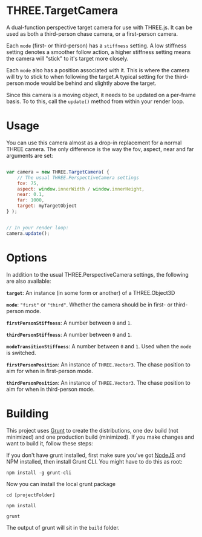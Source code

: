 THREE.TargetCamera
==================
A dual-function perspective target camera for use with THREE.js. It can be used as both a third-person chase camera, or a first-person camera.

Each `mode` (first- or third-person) has a `stiffness` setting. A low stiffness setting denotes a smoother follow action, a higher stiffness setting means the camera will "stick" to it's target more closely.

Each `mode` also has a position associated with it. This is where the camera will try to stick to when following the target.A typical setting for the third-person mode would be behind and slightly above the target.

Since this camera is a moving object, it needs to be updated on a per-frame basis. To to this, call the `update()` method from within your render loop.


Usage
=====
You can use this camera almost as a drop-in replacement for a normal THREE camera. The only difference is the way the fov, aspect, near and far arguments are set:

```javascript

var camera = new THREE.TargetCamera( {
    // The usual THREE.PerspectiveCamera settings
    fov: 75,
    aspect: window.innerWidth / window.innerHeight,
    near: 0.1,
    far: 1000,
    target: myTargetObject
} );


// In your render loop:
camera.update();
```

Options
=======
In addition to the usual THREE.PerspectiveCamera settings, the following are also available:

**`target`**: An instance (in some form or another) of a THREE.Object3D

**`mode`**: `"first"` or `"third"`. Whether the camera should be in first- or third-person mode.

**`firstPersonStiffness`**: A number between `0` and `1`. 

**`thirdPersonStiffness`**: A number between `0` and `1`. 

**`modeTransitionStiffness`**: A number between `0` and `1`. Used when the `mode` is switched.

**`firstPersonPosition`**: An instance of `THREE.Vector3`. The chase position to aim for when in first-person mode.

**`thirdPersonPosition`**: An instance of `THREE.Vector3`. The chase position to aim for when in third-person mode.


Building
========
This project uses [Grunt](http://gruntjs.com/) to create the distributions, one dev build (not minimized) and one production build (minimized). If you make changes and want to build it, follow these steps:

If you don't have grunt installed, first make sure you've got [NodeJS](http://nodejs.org/) and NPM installed, then install Grunt CLI. You might have to do this as root:

```npm install -g grunt-cli```

Now you can install the local grunt package

```cd [projectFolder]```

```npm install```

```grunt```


The output of grunt will sit in the `build` folder.
